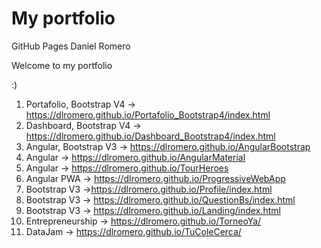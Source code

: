 # My portfolio
GitHub Pages Daniel Romero

Welcome to my portfolio

:)

1. Portafolio, Bootstrap V4 -> https://dlromero.github.io/Portafolio_Bootstrap4/index.html
2. Dashboard, Bootstrap V4 -> https://dlromero.github.io/Dashboard_Bootstrap4/index.html
2. Angular, Bootstrap V3 -> https://dlromero.github.io/AngularBootstrap
3. Angular -> https://dlromero.github.io/AngularMaterial
4. Angular -> https://dlromero.github.io/TourHeroes
5. Angular PWA -> https://dlromero.github.io/ProgressiveWebApp
6. Bootstrap V3 ->https://dlromero.github.io/Profile/index.html
7. Bootstrap V3 -> https://dlromero.github.io/QuestionBs/index.html
8. Bootstrap V3 -> https://dlromero.github.io/Landing/index.html
9. Entrepreneurship -> https://dlromero.github.io/TorneoYa/
10. DataJam -> https://dlromero.github.io/TuColeCerca/




